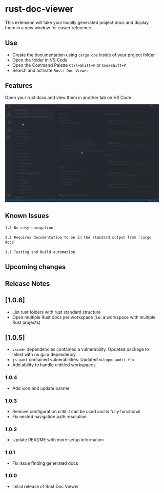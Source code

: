 # rust-doc-viewer

This extension will take your locally generated project docs and display them in a new window for easier reference.

## Use

* Create the documentation using `cargo doc` inside of your project folder
* Open the folder in VS Code
* Open the Command Palette `Ctrl+Shift+P` or `Cmd+Shift+P`
* Search and activate `Rust: Doc Viewer`

## Features

Open your rust docs and view them in another tab on VS Code

![Rust Doc Viewer Demo](images/rust-doc-viewer-demo.gif)


## Known Issues

    1.) No easy navigation

    2.) Requires documentation to be in the standard output from `cargo docs` 

    3.) Testing and build automation

## Upcoming changes

## Release Notes

## [1.0.6]
- List rust folders with rust standard structure
- Open multiple Rust docs per workspace (i.e. a workspace with multiple Rust projects)

## [1.0.5]
- `vscode` dependencies contained a vulnerability. Updated package to latest with no gulp dependency
- `js-yaml` contained vulnerabilities. Updated via `npm audit fix`
- Add ability to handle untitled workspaces

### 1.0.4

- Add icon and update banner

### 1.0.3

- Remove configuration until it can be used and is fully functional
- Fix nested navigation path resolution

### 1.0.2

- Update README with more setup information

### 1.0.1

- Fix issue finding generated docs

### 1.0.0

- Initial release of Rust Doc Viewer
